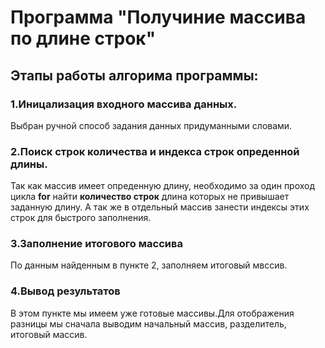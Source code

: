 # Программа "Получиние массива по длине строк"

## Этапы работы алгорима программы:
### 1.Иницализация входного массива данных.
Выбран ручной способ задания данных придуманными словами.

### 2.Поиск строк количества и индекса строк опреденной длины.

Так как массив имеет опреденную длину, необходимо за один проход
цикла __for__ найти **количество строк** длина которых не привышает
заданную длину.
А так же в отдельный массив занести индексы этих строк для быстрого заполнения.

### 3.Заполнение итогового массива
По данным найденным в пункте 2, заполняем итоговый мвссив.

### 4.Вывод результатов
В этом пункте мы имеем уже готовые массивы.Для отображения разницы мы сначала
выводим начальный массив, разделитель, итоговый массив.
